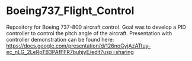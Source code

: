 # Boeing737_Flight_Control
Repository for Boeing 737-800 aircraft control. Goal was to develop a PID controller to control the pitch angle of the aircraft. Presentation with controller demonstration can be found here: https://docs.google.com/presentation/d/126noGyjAzATtuy-ec_nLG_2LeRpTB3PAfFFR7buhjyE/edit?usp=sharing
